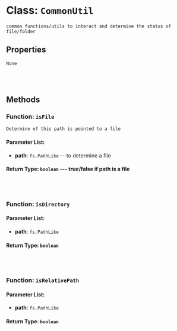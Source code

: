 # Class: `CommonUtil`

    common functions/utils to interact and determine the status of file/folder

## Properties

`None`

<br/>
<br/>

## Methods

### Function: `isFile`

    Determine of this path is pointed to a file

#### Parameter List:

- **path**: `fs.PathLike` -- to determine a file


#### Return Type: `boolean` --- true/false if path is a file

<br/>
<br/>

### Function: `isDirectory`

    

#### Parameter List:

- **path**: `fs.PathLike` 


#### Return Type: `boolean` 

<br/>
<br/>

### Function: `isRelativePath`

    

#### Parameter List:

- **path**: `fs.PathLike` 


#### Return Type: `boolean` 

